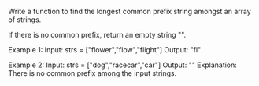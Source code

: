 Write a function to find the longest common prefix string amongst an array of strings.

If there is no common prefix, return an empty string "".

 

Example 1:
Input: strs = ["flower","flow","flight"]
Output: "fl"

Example 2:
Input: strs = ["dog","racecar","car"]
Output: ""
Explanation: There is no common prefix among the input strings.